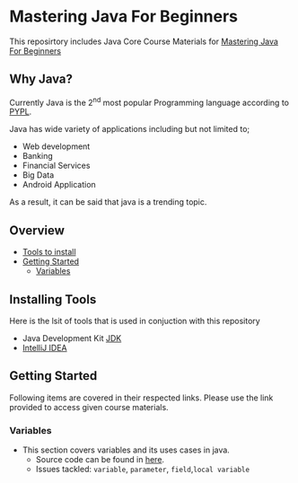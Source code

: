 # Mastering Java For Beginners
This reposirtory includes Java Core Course Materials for [Mastering Java For Beginners](https://www.udemy.com/course/draft/3554715/learn/lecture/22985404/?instructorPreviewMode=student_v4#content)  

## Why Java?
Currently Java is the 2<sup>nd</sup> most popular Programming language according to [PYPL](https://pypl.github.io/PYPL.html). 

Java has wide variety of applications including but not limited to;
  * Web development
  * Banking
  * Financial Services
  * Big Data
  * Android Application

As a result, it can be said that java is a trending topic. 

## Overview
  * [Tools to install](#Installing-tools)
  * [Getting Started](#Getting-started)
    * [Variables](#Variables)

## Installing Tools
Here is the lsit of tools that is used in conjuction with this repository
  * Java Development Kit [JDK](https://www.oracle.com/java/technologies/javase-downloads.html)
  * [IntelliJ IDEA](https://www.jetbrains.com/idea/)
  
## Getting Started
Following items are covered in their respected links. Please use the link provided to access given course materials.

### Variables
* This section covers variables and its uses cases in java. 
  * Source code can be found in [here](https://github.com/Umit-Soylu/Java-Training/tree/HelloWorld).
  * Issues tackled: `variable`, `parameter`, `field`,`local variable`
